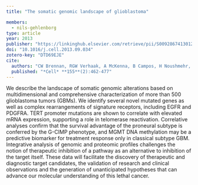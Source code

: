 ```yaml
---
title: "The somatic genomic landscape of glioblastoma"

members:
  - nils-gehlenborg
type: article
year: 2013
publisher: "https://linkinghub.elsevier.com/retrieve/pii/S0092867413012087"
doi: "10.1016/j.cell.2013.09.034"
zotero-key: "DTD69EJE"
cite:
  authors: "CW Brennan, RGW Verhaak, A McKenna, B Campos, H Noushmehr, SR Salama, S Zheng, D Chakravarty, JZ Sanborn, SH Berman, R Beroukhim, B Bernard, CJ Wu, G Genovese, I Shmulevich, J Barnholtz-Sloan, L Zou, R Vegesna, SA Shukla, G Ciriello, WK Yung, W Zhang, C Sougnez, T Mikkelsen, K Aldape, DD Bigner, EG Van Meir, M Prados, A Sloan, KL Black, J Eschbacher, G Finocchiaro, W Friedman, DW Andrews, A Guha, M Iacocca, BP O’Neill, G Foltz, J Myers, DJ Weisenberger, R Penny, R Kucherlapati, CM Perou, DN Hayes, R Gibbs, M Marra, GB Mills, E Lander, P Spellman, R Wilson, C Sander, J Weinstein, M Meyerson, S Gabriel, PW Laird, D Haussler, G Getz, L Chin, *The Cancer Genome Atlas Research Network* (incl. N Gehlenborg)"
  published: "*Cell* **155**(2):462-477"
---
```

We describe the landscape of somatic genomic alterations based on multidimensional and comprehensive characterization of more than 500 glioblastoma tumors (GBMs). We identify several novel mutated genes as well as complex rearrangements of signature receptors, including EGFR and PDGFRA. TERT promoter mutations are shown to correlate with elevated mRNA expression, supporting a role in telomerase reactivation. Correlative analyses confirm that the survival advantage of the proneural subtype is conferred by the G-CIMP phenotype, and MGMT DNA methylation may be a predictive biomarker for treatment response only in classical subtype GBM. Integrative analysis of genomic and proteomic profiles challenges the notion of therapeutic inhibition of a pathway as an alternative to inhibition of the target itself. These data will facilitate the discovery of therapeutic and diagnostic target candidates, the validation of research and clinical observations and the generation of unanticipated hypotheses that can advance our molecular understanding of this lethal cancer.
